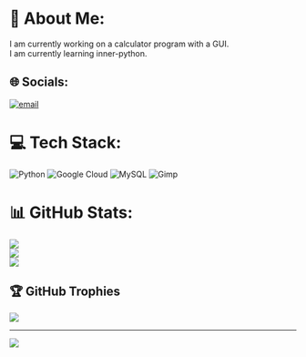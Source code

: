# 💫 About Me:
I am currently working on a calculator program with a GUI.<br>I am currently learning inner-python.


## 🌐 Socials:
[![email](https://img.shields.io/badge/Email-D14836?logo=gmail&logoColor=white)](mailto:farwanruwaifi.cs@gmail.com) 

# 💻 Tech Stack:
![Python](https://img.shields.io/badge/python-3670A0?style=flat&logo=python&logoColor=ffdd54) ![Google Cloud](https://img.shields.io/badge/GoogleCloud-%234285F4.svg?style=flat&logo=google-cloud&logoColor=white) ![MySQL](https://img.shields.io/badge/mysql-4479A1.svg?style=flat&logo=mysql&logoColor=white) ![Gimp](https://img.shields.io/badge/Gimp-657D8B?style=flat&logo=gimp&logoColor=FFFFFF)
# 📊 GitHub Stats:
![](https://github-readme-stats.vercel.app/api?username=FarwanRuwaifi&theme=dark&hide_border=true&include_all_commits=true&count_private=false)<br/>
![](https://nirzak-streak-stats.vercel.app/?user=FarwanRuwaifi&theme=dark&hide_border=true)<br/>
![](https://github-readme-stats.vercel.app/api/top-langs/?username=FarwanRuwaifi&theme=dark&hide_border=true&include_all_commits=true&count_private=false&layout=compact)

## 🏆 GitHub Trophies
![](https://github-profile-trophy.vercel.app/?username=FarwanRuwaifi&theme=radical&no-frame=true&no-bg=false&margin-w=4)

---
[![](https://visitcount.itsvg.in/api?id=FarwanRuwaifi&icon=0&color=1)](https://visitcount.itsvg.in)
